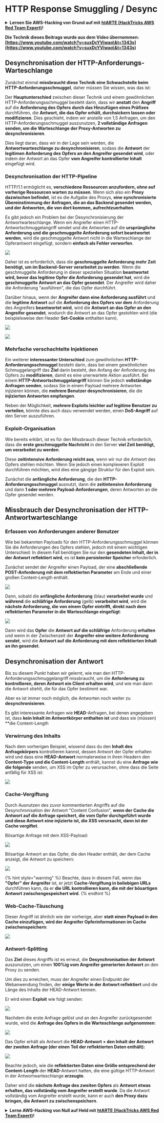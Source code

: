 # HTTP Response Smuggling / Desync

<details>

<summary><strong>Lernen Sie AWS-Hacking von Grund auf mit</strong> <a href="https://training.hacktricks.xyz/courses/arte"><strong>htARTE (HackTricks AWS Red Team Expert)</strong></a><strong>!</strong></summary>

Andere Möglichkeiten, HackTricks zu unterstützen:

* Wenn Sie Ihr **Unternehmen in HackTricks bewerben möchten** oder **HackTricks als PDF herunterladen möchten**, überprüfen Sie die [**ABONNEMENTPLÄNE**](https://github.com/sponsors/carlospolop)!
* Holen Sie sich das [**offizielle PEASS & HackTricks-Merchandise**](https://peass.creator-spring.com)
* Entdecken Sie [**The PEASS Family**](https://opensea.io/collection/the-peass-family), unsere Sammlung exklusiver [**NFTs**](https://opensea.io/collection/the-peass-family)
* **Treten Sie der** 💬 [**Discord-Gruppe**](https://discord.gg/hRep4RUj7f) oder der [**Telegramm-Gruppe**](https://t.me/peass) bei oder **folgen** Sie uns auf **Twitter** 🐦 [**@carlospolopm**](https://twitter.com/hacktricks_live)**.**
* **Teilen Sie Ihre Hacking-Tricks, indem Sie PRs an die** [**HackTricks**](https://github.com/carlospolop/hacktricks) und [**HackTricks Cloud**](https://github.com/carlospolop/hacktricks-cloud) Github-Repositories senden.

</details>

**Die Technik dieses Beitrags wurde aus dem Video übernommen: [https://www.youtube.com/watch?v=suxDcYViwao\&t=1343s](https://www.youtube.com/watch?v=suxDcYViwao\&t=1343s)**


## Desynchronisation der HTTP-Anforderungs-Warteschlange

Zunächst einmal **missbraucht diese Technik eine Schwachstelle beim HTTP-Anforderungsschmuggel**, daher müssen Sie wissen, was das ist:

Der **Hauptunterschied** zwischen dieser Technik und einem gewöhnlichen HTTP-Anforderungsschmuggel besteht darin, dass wir **anstatt** den **Angriff** auf die **Anforderung des Opfers** **durch das Hinzufügen eines Präfixes** durchführen, die **Antwort, die das Opfer erhält, durchsickern lassen oder modifizieren**. Dies geschieht, indem wir anstelle von 1,5 Anfragen, um den HTTP-Anforderungsschmuggel auszunutzen, **2 vollständige Anfragen senden, um die Warteschlange der Proxy-Antworten zu desynchronisieren**.

Dies liegt daran, dass wir in der Lage sein werden, die **Antwortwarteschlange zu desynchronisieren**, sodass die **Antwort** der **legitimen Anforderung des Opfers an den Angreifer gesendet wird**, oder indem der Antwort an das Opfer **vom Angreifer kontrollierter Inhalt** eingefügt wird.

### Desynchronisation der HTTP-Pipeline

HTTP/1.1 ermöglicht es, **verschiedene Ressourcen anzufordern, ohne auf vorherige Ressourcen warten zu müssen**. Wenn sich also ein **Proxy dazwischen befindet**, ist es die Aufgabe des Proxys, **eine synchronisierte Übereinstimmung der Anfragen, die an das Backend gesendet werden, und der Antworten, die von dort kommen, aufrechtzuerhalten**.

Es gibt jedoch ein Problem bei der Desynchronisierung der Antwortwarteschlange. Wenn ein Angreifer einen HTTP-Antwortschmuggelangriff sendet und die Antworten auf die **ursprüngliche Anforderung und die geschmuggelte Anforderung sofort beantwortet werden**, wird die geschmuggelte Antwort nicht in die Warteschlange der Opferantwort eingefügt, sondern **einfach als Fehler verworfen**.

![](<../.gitbook/assets/image (635) (1) (1) (1).png>)

Daher ist es erforderlich, dass die **geschmuggelte Anforderung** **mehr Zeit benötigt, um im Backend-Server verarbeitet zu werden**. Wenn die geschmuggelte Anforderung in dieser speziellen Situation **beantwortet wird, bevor das legitime Opfer die Anforderung gesendet hat**, wird die **geschmuggelte Antwort an das Opfer gesendet**. Der Angreifer wird daher die Anforderung "ausführen", die das Opfer durchführt.

Darüber hinaus, wenn der **Angreifer dann eine Anforderung ausführt** und die **legitime Antwort** auf die **Anforderung des Opfers vor dem** Anforderung des Angreifers **beantwortet wird**, wird die **Antwort an das Opfer an den Angreifer gesendet**, wodurch die Antwort an das Opfer gestohlen wird (die beispielsweise den Header **Set-Cookie** enthalten kann).

![](<../.gitbook/assets/image (658) (1).png>)

![](<../.gitbook/assets/image (655) (1) (1) (1).png>)

### Mehrfache verschachtelte Injektionen

Ein weiterer **interessanter Unterschied** zum gewöhnlichen **HTTP-Anforderungsschmuggel** besteht darin, dass bei einem gewöhnlichen Schmuggelangriff das **Ziel** darin besteht, den Anfang der Anforderung des Opfers zu **modifizieren**, damit es eine unerwartete Aktion ausführt. Bei einem **HTTP-Antwortschmuggelangriff** können Sie jedoch **vollständige Anfragen senden**, sodass Sie in einem Payload mehrere Antworten injizieren können, die **mehrere Benutzer desynchronisieren**, die die **injizierten Antworten empfangen**.

Neben der Möglichkeit, **mehrere Exploits leichter auf legitime Benutzer zu verteilen**, könnte dies auch dazu verwendet werden, einen **DoS-Angriff** auf den Server auszuführen.

### Exploit-Organisation

Wie bereits erklärt, ist es für den Missbrauch dieser Technik erforderlich, dass die **erste geschmuggelte Nachricht** in den Server **viel Zeit benötigt, um verarbeitet zu werden**.

Diese **zeitintensive Anforderung reicht aus**, wenn wir nur die Antwort des Opfers stehlen möchten. Wenn Sie jedoch einen komplexeren Exploit durchführen möchten, wird dies eine gängige Struktur für den Exploit sein.

Zunächst die **anfängliche Anforderung**, die den **HTTP-Anforderungsschmuggel** ausnutzt, dann die **zeitintensive Anforderung** und dann **1 oder mehrere Payload-Anforderungen**, deren Antworten an die Opfer gesendet werden.

## Missbrauch der Desynchronisation der HTTP-Antwortwarteschlange

### Erfassen von Anforderungen anderer Benutzer <a href="#capturing-other-users-requests" id="capturing-other-users-requests"></a>

Wie bei bekannten Payloads für den HTTP-Anforderungsschmuggel können Sie die Anforderungen des Opfers stehlen, jedoch mit einem wichtigen Unterschied: In diesem Fall benötigen Sie nur den **gesendeten Inhalt, der in der Antwort reflektiert wird**, es ist **kein persistenter Speicher** erforderlich.

Zunächst sendet der Angreifer einen Payload, der eine **abschließende POST-Anforderung mit dem reflektierten Parameter** am Ende und einer großen Content-Length enthält.

![](<../.gitbook/assets/image (625).png>)

Dann, sobald die **anfängliche Anforderung** (blau) **verarbeitet wurde** und **während** die **schläfrige Anforderung** (gelb) **verarbeitet wird**, wird die **nächste Anforderung, die von einem Opfer eintrifft, direkt nach dem reflektierten Parameter in die Warteschlange eingefügt**:

![](<../.gitbook/assets/image (634) (1).png>)

Dann wird das **Opfer** die **Antwort auf die schläfrige** Anforderung **erhalten** und wenn in der Zwischenzeit der **Angreifer eine weitere Anforderung sendet**, wird die **Antwort auf die Anforderung mit dem reflektierten Inhalt an ihn gesendet**.

## Desynchronisation der Antwort

Bis zu diesem Punkt haben wir gelernt, wie man den HTTP-Anforderungsschmuggelangriff missbraucht, um die **Anforderung zu kontrollieren, deren Antwort ein Client erhalten wird**, und wie man dann die Antwort stiehlt, die für das Opfer bestimmt war.

Aber es ist immer noch möglich, die Antworten noch weiter zu **desynchronisieren**.

Es gibt interessante Anfragen wie **HEAD**-Anfragen, bei denen angegeben ist, dass **kein Inhalt im Antwortkörper enthalten ist** und dass sie (müssen) **die Content-Length
### Verwirrung des Inhalts

Nach dem vorherigen Beispiel, wissend dass du den **Inhalt des Anfragekörpers** kontrollieren kannst, dessen Antwort der Opfer erhalten wird und dass eine **HEAD-Antwort** normalerweise in ihren Headern den **Content-Type und die Content-Length** enthält, kannst du eine **Anfrage wie die folgende** senden, um XSS im Opfer zu verursachen, ohne dass die Seite anfällig für XSS ist:

![](<../.gitbook/assets/image (654) (1) (1) (1) (1).png>)

### Cache-Vergiftung

Durch Ausnutzen des zuvor kommentierten Angriffs auf die Desynchronisation der Antwort "Content Confusion", **wenn der Cache die Antwort auf die Anfrage speichert, die vom Opfer durchgeführt wurde und diese Antwort eine injizierte ist, die XSS verursacht, dann ist der Cache vergiftet**.

Bösartige Anfrage mit dem XSS-Payload:

![](<../.gitbook/assets/image (644) (1).png>)

Bösartige Antwort an das Opfer, die den Header enthält, der dem Cache anzeigt, die Antwort zu speichern:

![](<../.gitbook/assets/image (629) (1).png>)

{% hint style="warning" %}
Beachte, dass in diesem Fall, wenn das **"Opfer" der Angreifer** ist, er jetzt **Cache-Vergiftung in beliebigen URLs** durchführen kann, da er **die URL kontrollieren kann, die mit der bösartigen Antwort zwischengespeichert wird**.
{% endhint %}

### Web-Cache-Täuschung

Dieser Angriff ist ähnlich wie der vorherige, aber **statt einen Payload in den Cache einzufügen, wird der Angreifer Opferinformationen im Cache zwischenspeichern**:

![](<../.gitbook/assets/image (643) (1) (1).png>)

### Antwort-Splitting

Das **Ziel** dieses Angriffs ist es erneut, die **Desynchronisation der Antwort** auszunutzen, um einen **100%ig vom Angreifer generierten Antwort** an den Proxy zu senden.

Um dies zu erreichen, muss der Angreifer einen Endpunkt der Webanwendung finden, der **einige Werte in der Antwort reflektiert** und die Länge des Inhalts der HEAD-Antwort kennen.

Er wird einen **Exploit** wie folgt senden:

![](<../.gitbook/assets/image (649) (1) (1) (1).png>)

Nachdem die erste Anfrage gelöst und an den Angreifer zurückgesendet wurde, wird die **Anfrage des Opfers in die Warteschlange aufgenommen**:

![](<../.gitbook/assets/image (661) (1) (1) (1).png>)

Das Opfer erhält als Antwort die **HEAD-Antwort + den Inhalt der Antwort der zweiten Anfrage (der einen Teil der reflektierten Daten enthält):**

![](<../.gitbook/assets/image (633) (1).png>)

Beachte jedoch, wie die **reflektierten Daten eine Größe entsprechend der Content-Length** der **HEAD**-Antwort hatten, die eine gültige HTTP-Antwort in der Antwortwarteschlange **erzeugte**.

Daher wird die **nächste Anfrage des zweiten Opfers** als **Antwort etwas erhalten, das vollständig vom Angreifer erstellt wurde**. Da die Antwort vollständig vom Angreifer erstellt wurde, kann er auch **den Proxy dazu bringen, die Antwort zu zwischenspeichern**.


<details>

<summary><strong>Lerne AWS-Hacking von Null auf Held mit</strong> <a href="https://training.hacktricks.xyz/courses/arte"><strong>htARTE (HackTricks AWS Red Team Expert)</strong></a><strong>!</strong></summary>

Andere Möglichkeiten, HackTricks zu unterstützen:

* Wenn du dein **Unternehmen in HackTricks bewerben möchtest** oder **HackTricks als PDF herunterladen möchtest**, sieh dir die [**ABONNEMENTPLÄNE**](https://github.com/sponsors/carlospolop) an!
* Hol dir das [**offizielle PEASS & HackTricks-Merchandise**](https://peass.creator-spring.com)
* Entdecke [**The PEASS Family**](https://opensea.io/collection/the-peass-family), unsere Sammlung exklusiver [**NFTs**](https://opensea.io/collection/the-peass-family)
* **Trete der** 💬 [**Discord-Gruppe**](https://discord.gg/hRep4RUj7f) oder der [**Telegram-Gruppe**](https://t.me/peass) bei oder **folge** uns auf **Twitter** 🐦 [**@carlospolopm**](https://twitter.com/hacktricks_live)**.**
* **Teile deine Hacking-Tricks, indem du PRs an die** [**HackTricks**](https://github.com/carlospolop/hacktricks) und [**HackTricks Cloud**](https://github.com/carlospolop/hacktricks-cloud) **GitHub-Repos** sendest.

</details>
